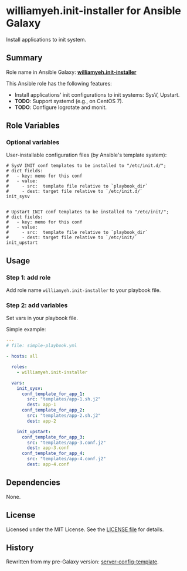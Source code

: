 
williamyeh.init-installer for Ansible Galaxy
============

Install applications to init system.


## Summary

Role name in Ansible Galaxy: **[williamyeh.init-installer](https://galaxy.ansible.com/list#/roles/2730)**

This Ansible role has the following features:

 - Install applications' init configurations to init systems: SysV, Upstart.
 - **TODO**: Support systemd (e.g., on CentOS 7).
 - **TODO**: Configure logrotate and monit.



## Role Variables

### Optional variables

User-installable configuration files (by Ansible's template system):

```
# SysV INIT conf templates to be installed to "/etc/init.d/";
# dict fields:
#   - key: memo for this conf
#   - value:
#     - src:  template file relative to `playbook_dir`
#     - dest: target file relative to `/etc/init.d/`
init_sysv


# Upstart INIT conf templates to be installed to "/etc/init/";
# dict fields:
#   - key: memo for this conf
#   - value:
#     - src:  template file relative to `playbook_dir`
#     - dest: target file relative to `/etc/init/`
init_upstart
```

## Usage


### Step 1: add role

Add role name `williamyeh.init-installer` to your playbook file.


### Step 2: add variables

Set vars in your playbook file.

Simple example:

```yaml
---
# file: simple-playbook.yml

- hosts: all

  roles:
    - williamyeh.init-installer

  vars:
    init_sysv:
      conf_template_for_app_1:
        src: "templates/app-1.sh.j2"
        dest: app-1
      conf_template_for_app_2:
        src: "templates/app-2.sh.j2"
        dest: app-2

    init_upstart:
      conf_template_for_app_3:
        src: "templates/app-3.conf.j2"
        dest: app-3.conf
      conf_template_for_app_4:
        src: "templates/app-4.conf.j2"
        dest: app-4.conf
```



## Dependencies

None.


## License

Licensed under the MIT License. See the [LICENSE file](LICENSE) for details.


## History

Rewritten from my pre-Galaxy version: [server-config-template](https://github.com/William-Yeh/server-config-template).
